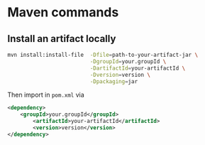 # Maven commands

## Install an artifact locally

```bash
mvn install:install-file  -Dfile=path-to-your-artifact-jar \
                          -DgroupId=your.groupId \
                          -DartifactId=your-artifactId \
                          -Dversion=version \
                          -Dpackaging=jar
```

Then import in `pom.xml` via

```xml
<dependency>
	<groupId>your.groupId</groupId>
        <artifactId>your-artifactId</artifactId>
        <version>version</version>
</dependency>
```